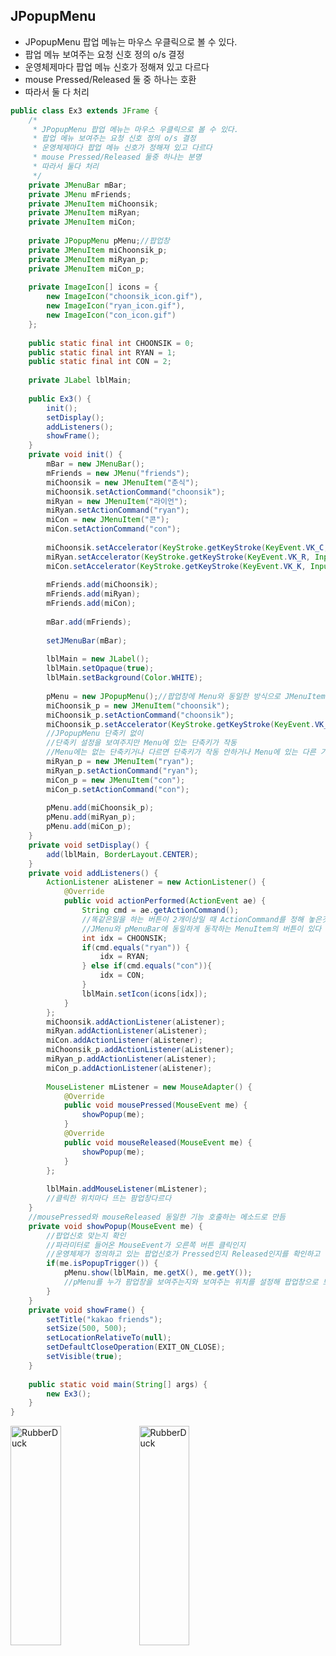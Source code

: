 ## JPopupMenu
* JPopupMenu 팝업 메뉴는 마우스 우클릭으로 볼 수 있다.
* 팝업 메뉴 보여주는 요청 신호 정의 o/s 결정
* 운영체제마다 팝업 메뉴 신호가 정해져 있고 다르다
* mouse Pressed/Released 둘 중 하나는 호환
* 따라서 둘 다 처리
```java
public class Ex3 extends JFrame {
	/*
	 * JPopupMenu 팝업 메뉴는 마우스 우클릭으로 볼 수 있다.
	 * 팝업 메뉴 보여주는 요청 신호 정의 o/s 결정
	 * 운영체제마다 팝업 메뉴 신호가 정해져 있고 다르다
	 * mouse Pressed/Released 둘중 하나는 분명
	 * 따라서 둘다 처리
	 */
	private JMenuBar mBar;
	private JMenu mFriends;
	private JMenuItem miChoonsik;
	private JMenuItem miRyan;
	private JMenuItem miCon;
	
	private JPopupMenu pMenu;//팝업창
	private JMenuItem miChoonsik_p;
	private JMenuItem miRyan_p;
	private JMenuItem miCon_p;
	
	private ImageIcon[] icons = {
		new ImageIcon("choonsik_icon.gif"), 
		new ImageIcon("ryan_icon.gif"), 
		new ImageIcon("con_icon.gif")
	};
	
	public static final int CHOONSIK = 0;
	public static final int RYAN = 1;
	public static final int CON = 2;
	
	private JLabel lblMain;
	
	public Ex3() {
		init();
		setDisplay();
		addListeners();
		showFrame();
	}
	private void init() {
		mBar = new JMenuBar();
		mFriends = new JMenu("friends");
		miChoonsik = new JMenuItem("춘식");
		miChoonsik.setActionCommand("choonsik");
		miRyan = new JMenuItem("라이언");
		miRyan.setActionCommand("ryan");
		miCon = new JMenuItem("콘");
		miCon.setActionCommand("con");
		
		miChoonsik.setAccelerator(KeyStroke.getKeyStroke(KeyEvent.VK_C, InputEvent.ALT_DOWN_MASK));
		miRyan.setAccelerator(KeyStroke.getKeyStroke(KeyEvent.VK_R, InputEvent.ALT_DOWN_MASK));
		miCon.setAccelerator(KeyStroke.getKeyStroke(KeyEvent.VK_K, InputEvent.ALT_DOWN_MASK));
		
		mFriends.add(miChoonsik);
		mFriends.add(miRyan);
		mFriends.add(miCon);
		
		mBar.add(mFriends);
		
		setJMenuBar(mBar);
		
		lblMain = new JLabel();
		lblMain.setOpaque(true);
		lblMain.setBackground(Color.WHITE);
		
		pMenu = new JPopupMenu();//팝업창에 Menu와 동일한 방식으로 JMenuItem 만들어 추가
		miChoonsik_p = new JMenuItem("choonsik");
		miChoonsik_p.setActionCommand("choonsik");
		miChoonsik_p.setAccelerator(KeyStroke.getKeyStroke(KeyEvent.VK_C, InputEvent.ALT_DOWN_MASK));
		//JPopupMenu 단축키 없이
		//단축키 설정을 보여주지만 Menu에 있는 단축키가 작동
		//Menu에는 없는 단축키거나 다르면 단축키가 작동 안하거나 Menu에 있는 다른 기능 동작
		miRyan_p = new JMenuItem("ryan");
		miRyan_p.setActionCommand("ryan");
		miCon_p = new JMenuItem("con");
		miCon_p.setActionCommand("con");
		
		pMenu.add(miChoonsik_p);		
		pMenu.add(miRyan_p);
		pMenu.add(miCon_p);
	}
	private void setDisplay() {
		add(lblMain, BorderLayout.CENTER);
	}
	private void addListeners() {
		ActionListener aListener = new ActionListener() {
			@Override
			public void actionPerformed(ActionEvent ae) {
				String cmd = ae.getActionCommand();
				//똑같은일을 하는 버튼이 2개이상일 때 ActionCommand를 정해 놓은것이 좋다.
				//JMenu와 pMenuBar에 동일하게 동작하는 MenuItem의 버튼이 있다
				int idx = CHOONSIK;
				if(cmd.equals("ryan")) {
					idx = RYAN;
				} else if(cmd.equals("con")){
					idx = CON;
				}				
				lblMain.setIcon(icons[idx]);
			}
		};
		miChoonsik.addActionListener(aListener);
		miRyan.addActionListener(aListener);
		miCon.addActionListener(aListener);
		miChoonsik_p.addActionListener(aListener);
		miRyan_p.addActionListener(aListener);
		miCon_p.addActionListener(aListener);
		
		MouseListener mListener = new MouseAdapter() {
			@Override
			public void mousePressed(MouseEvent me) {
				showPopup(me);
			}
			@Override
			public void mouseReleased(MouseEvent me) {
				showPopup(me);
			}
		};
		
		lblMain.addMouseListener(mListener);
		//클릭한 위치마다 뜨는 팜업창다르다
	}
	//mousePressed와 mouseReleased 동일한 기능 호출하는 메소드로 만듬
	private void showPopup(MouseEvent me) {
		//팝업신호 맞는지 확인
		//파라미터로 들어온 MouseEvent가 오른쪽 버튼 클릭인지
		//운영체제가 정의하고 있는 팝업신호가 Pressed인지 Released인지를 확인하고 걸러준다
		if(me.isPopupTrigger()) {
			pMenu.show(lblMain, me.getX(), me.getY());
			//pMenu를 누가 팜업창을 보여주는지와 보여주는 위치를 설정해 팝업창으로 보여준다.
		}
	}
	private void showFrame() {
		setTitle("kakao friends");
		setSize(500, 500);
		setLocationRelativeTo(null);
		setDefaultCloseOperation(EXIT_ON_CLOSE);
		setVisible(true);
	}
	
	public static void main(String[] args) {
		new Ex3();
	}
}
```
<img src="https://postfiles.pstatic.net/MjAyMjA1MjdfMTY2/MDAxNjUzNTc5MTcxOTkz.wFvdCfGY7yK1bgY1viBOMtp4MPZgNwylLiYchUp05PQg.sQ6n2CmuxDN6TrdN60J2RhzwcTQHNn4D0RlI4k70qf8g.PNG.forget980/image.png?type=w580" width="40%" height="30%" title="px(픽셀) 크기 설정" alt="RubberDuck"></img>
<img src="https://postfiles.pstatic.net/MjAyMjA1MjdfMjI2/MDAxNjUzNTc5MDI0MDE5.MpS1xBruCKvDEpOLWH9_wxjefp1m8nZot39YDBdDHFwg.74irGY-uG2F4cNTd7eCBwhB60LfD8ocgThzgcGuBbnwg.PNG.forget980/image.png?type=w580" width="40%" height="30%" title="px(픽셀) 크기 설정" alt="RubberDuck"></img>
